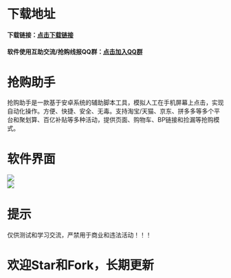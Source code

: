 # 下载地址  
#### 下载链接：[点击下载链接](https://www.lanzoui.com/b01cfbrbi "点击链接")  
  
#### 软件使用互助交流/抢购线报QQ群：[点击加入QQ群](https://jq.qq.com/?_wv=1027&k=TkImzAX0 "点击链接")  
   
# 抢购助手  
抢购助手是一款基于安卓系统的辅助脚本工具，模拟人工在手机屏幕上点击，实现自动化操作。方便、快捷、安全、无毒。支持淘宝/天猫、京东、拼多多等多个平台和聚划算、百亿补贴等多种活动，提供页面、购物车、BP链接和捡漏等抢购模式。 
   
# 软件界面  
![](https://github.com/omxmo/qg/blob/main/qg.png)  
![](https://github.com/omxmo/qg/blob/main/bp.png)  
  
# 提示  
仅供测试和学习交流，严禁用于商业和违法活动！！！
  
# 欢迎Star和Fork，长期更新
